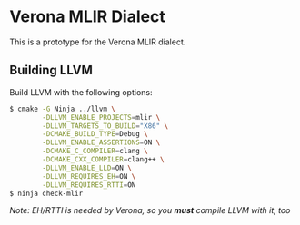 # Verona MLIR Dialect

This is a prototype for the Verona MLIR dialect.

## Building LLVM

Build LLVM with the following options:

```bash
$ cmake -G Ninja ../llvm \
        -DLLVM_ENABLE_PROJECTS=mlir \
        -DLLVM_TARGETS_TO_BUILD="X86" \
        -DCMAKE_BUILD_TYPE=Debug \
        -DLLVM_ENABLE_ASSERTIONS=ON \
        -DCMAKE_C_COMPILER=clang \
        -DCMAKE_CXX_COMPILER=clang++ \
        -DLLVM_ENABLE_LLD=ON \
        -DLLVM_REQUIRES_EH=ON \
        -DLLVM_REQUIRES_RTTI=ON
$ ninja check-mlir
```

_Note: EH/RTTI is needed by Verona, so you **must** compile LLVM with it, too_
